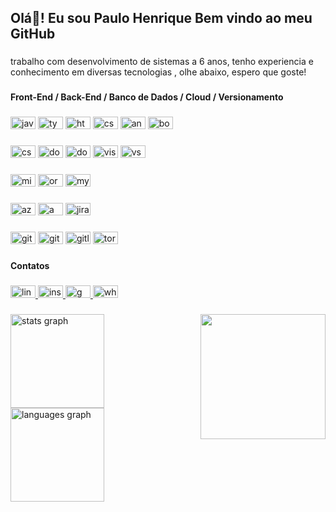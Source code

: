 <h2 align="left">Olá👋! Eu sou Paulo Henrique Bem vindo ao meu GitHub</h2>

###

<p align="left">trabalho com desenvolvimento de sistemas a 6 anos, tenho experiencia e conhecimento em diversas tecnologias , olhe abaixo, espero que goste!</p>

###

<h4 align="left">Front-End / Back-End / Banco de Dados / Cloud / Versionamento</h4>

###

<div align="left">
  <img src="https://cdn.jsdelivr.net/gh/devicons/devicon/icons/javascript/javascript-original.svg" height="20" width="40" alt="javascript logo"  />
  <img src="https://cdn.jsdelivr.net/gh/devicons/devicon/icons/typescript/typescript-plain.svg" height="20" width="40" alt="typescript logo"  />
  <img src="https://cdn.jsdelivr.net/gh/devicons/devicon/icons/html5/html5-original.svg" height="20" width="40" alt="html5 logo"  />
  <img src="https://cdn.jsdelivr.net/gh/devicons/devicon/icons/css3/css3-original.svg" height="20" width="40" alt="css3 logo"  />
  <img src="https://cdn.jsdelivr.net/gh/devicons/devicon/icons/angularjs/angularjs-original.svg" height="20" width="40" alt="angularjs logo"  />
  <img src="https://cdn.jsdelivr.net/gh/devicons/devicon/icons/bootstrap/bootstrap-original.svg" height="20" width="40" alt="bootstrap logo"  />
</div>

###

<div align="left">
  <img src="https://cdn.jsdelivr.net/gh/devicons/devicon/icons/csharp/csharp-original.svg" height="20" width="40" alt="csharp logo"  />
  <img src="https://cdn.jsdelivr.net/gh/devicons/devicon/icons/dot-net/dot-net-original.svg" height="20" width="40" alt="dot-net logo"  />
  <img src="https://cdn.jsdelivr.net/gh/devicons/devicon/icons/dotnetcore/dotnetcore-original.svg" height="20" width="40" alt="dotnetcore logo"  />
  <img src="https://cdn.jsdelivr.net/gh/devicons/devicon/icons/visualstudio/visualstudio-plain.svg" height="20" width="40" alt="visualstudio logo"  />
  <img src="https://cdn.jsdelivr.net/gh/devicons/devicon/icons/vscode/vscode-original.svg" height="20" width="40" alt="vscode logo"  />
</div>

###

<div align="left">
  <img src="https://cdn.jsdelivr.net/gh/devicons/devicon/icons/microsoftsqlserver/microsoftsqlserver-plain.svg" height="20" width="40" alt="microsoftsqlserver logo"  />
  <img src="https://cdn.jsdelivr.net/gh/devicons/devicon/icons/oracle/oracle-original.svg" height="20" width="40" alt="oracle logo"  />
  <img src="https://cdn.jsdelivr.net/gh/devicons/devicon/icons/mysql/mysql-original.svg" height="20" width="40" alt="mysql logo"  />
</div>

###

<div align="left">
  <img src="https://cdn.jsdelivr.net/gh/devicons/devicon/icons/azure/azure-original.svg" height="20" width="40" alt="azure logo"  />
  <img src="https://cdn.jsdelivr.net/gh/devicons/devicon/icons/amazonwebservices/amazonwebservices-original.svg" height="20" width="40" alt="amazonwebservices logo"  />
  <img src="https://cdn.jsdelivr.net/gh/devicons/devicon/icons/jira/jira-original.svg" height="20" width="40" alt="jira logo"  />
</div>

###

<div align="left">
  <img src="https://cdn.jsdelivr.net/gh/devicons/devicon/icons/git/git-original.svg" height="20" width="40" alt="git logo"  />
  <img src="https://cdn.jsdelivr.net/gh/devicons/devicon/icons/github/github-original.svg" height="20" width="40" alt="github logo"  />
  <img src="https://cdn.jsdelivr.net/gh/devicons/devicon/icons/gitlab/gitlab-original.svg" height="20" width="40" alt="gitlab logo"  />
  <img src="https://cdn.jsdelivr.net/gh/devicons/devicon/icons/tortoisegit/tortoisegit-original.svg" height="20" width="40" alt="tortoisegit logo"  />
</div>

###

<h4 align="left">Contatos</h4>

###

<div align="left">
  <a href="https://www.linkedin.com/in/plohen/" target="_blank">
    <img src="https://raw.githubusercontent.com/maurodesouza/profile-readme-generator/master/src/assets/icons/social/linkedin/default.svg" width="40" height="20" alt="linkedin logo"  />
  </a>
  <a href="https://www.instagram.com/plohen/" target="_blank">
    <img src="https://raw.githubusercontent.com/maurodesouza/profile-readme-generator/master/src/assets/icons/social/instagram/default.svg" width="40" height="20" alt="instagram logo"  />
  </a>
  <a href="mailto:paulo.silva2203@gmail.com" target="_blank">
    <img src="https://raw.githubusercontent.com/maurodesouza/profile-readme-generator/master/src/assets/icons/social/gmail/default.svg" width="40" height="20" alt="gmail logo"  />
  </a>
  <a href="https://wa.me/5511993998189?text=Ol%C3%A1+Paulo" target="_blank">
    <img src="https://raw.githubusercontent.com/maurodesouza/profile-readme-generator/master/src/assets/icons/social/whatsapp/default.svg" width="40" height="20" alt="whatsapp logo"  />
  </a>
</div>

###

<img align="right" height="200" src="https://media4.giphy.com/media/qgQUggAC3Pfv687qPC/giphy.gif?cid=ecf05e4772w6lxcvo5nx2454bldb03rqlg7cvmabe9noqtsp&rid=giphy.gif&ct=g"  />

###

<div align="left">
  <img src="https://github-readme-stats.vercel.app/api?hide_title=false&hide_rank=false&show_icons=true&include_all_commits=true&count_private=true&disable_animations=false&theme=dark&locale=pt-br&hide_border=false&custom_title=GitHub plo1991&username=plo1991" height="150" alt="stats graph"  />
  <img src="https://github-readme-stats.vercel.app/api/top-langs?locale=pt-br&hide_title=false&layout=compact&card_width=320&langs_count=5&theme=dark&hide_border=false&username=plo1991" height="150" alt="languages graph"  />
</div>

###



